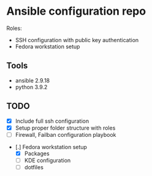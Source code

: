 # Ansible configuration repo

Roles:
- SSH configuration with public key authentication
- Fedora workstation setup

## Tools
- ansible 2.9.18
- python 3.9.2

## TODO
- [X] Include full ssh configuration
- [X] Setup proper folder structure with roles
- [ ] Firewall, Failban configuration playbook
- [.] Fedora workstation setup
	- [X] Packages
	- [ ] KDE configuration
	- [ ] dotfiles
